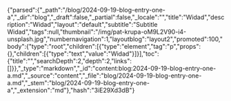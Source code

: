 {"parsed":{"_path":"/blog/2024-09-19-blog-entry-one-a","_dir":"blog","_draft":false,"_partial":false,"_locale":"","title":"Widad","description":"Widad","layout":"default","subtitle":"Subtitle Widad","tags":null,"thumbnail":"/img/pat-krupa-oM9L2V90-i4-unsplash.jpg","numbernavigation":1,"layoutblog":"layout2","promoted":100,"body":{"type":"root","children":[{"type":"element","tag":"p","props":{},"children":[{"type":"text","value":"Widad"}]}],"toc":{"title":"","searchDepth":2,"depth":2,"links":[]}},"_type":"markdown","_id":"content:blog:2024-09-19-blog-entry-one-a.md","_source":"content","_file":"blog/2024-09-19-blog-entry-one-a.md","_stem":"blog/2024-09-19-blog-entry-one-a","_extension":"md"},"hash":"3iE29Xd3dB"}